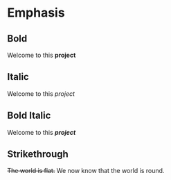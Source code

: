 # Emphasis
## Bold
Welcome to this **project**

## Italic
Welcome to this *project*

## Bold Italic
Welcome to this ***project***

## Strikethrough
~~The world is flat.~~ We now know that the world is round.